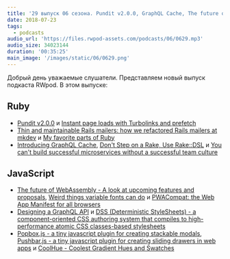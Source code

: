 ```yaml
---
title: '29 выпуск 06 сезона. Pundit v2.0.0, GraphQL Cache, The future of WebAssembly, PWACompat, Deterministic StyleSheets, CoolHue и прочее'
date: 2018-07-23
tags:
  - podcasts
audio_url: 'https://files.rwpod-assets.com/podcasts/06/0629.mp3'
audio_size: 34023144
duration: '00:35:25'
main_image: '/images/static/06/0629.png'
---
```


Добрый день уважаемые слушатели. Представляем новый выпуск подкаста RWpod. В этом выпуске:

## Ruby

- [Pundit v2.0.0](https://github.com/varvet/pundit/releases/tag/v2.0.0) и [Instant page loads with Turbolinks and prefetch](https://www.mskog.com/posts/instant-page-loads-with-turbolinks-and-prefetch/)
- [Thin and maintainable Rails mailers: how we refactored Rails mailers at mkdev](https://mkdev.me/en/posts/thin-and-maintainable-rails-mailers-how-we-refactored-rails-mailers-at-mkdev) и [My favorite parts of Ruby](https://ilyabylich.svbtle.com/my-favorite-parts-of-ruby)
- [Introducing GraphQL Cache](https://stackshare.io/posts/introducing-graphql-cache), [Don't Step on a Rake, Use Rake::DSL](https://supergood.software/dont-step-on-a-rake/) и [You can't build successful microservices without a successful team culture](https://buttercms.com/books/microservices-for-startups/designing-a-successful-microservices-engineering-culture)

## JavaScript

- [The future of WebAssembly - A look at upcoming features and proposals](https://blog.scottlogic.com/2018/07/20/wasm-future.html), [Weird things variable fonts can do](https://css-tricks.com/weird-things-variable-fonts-can-do/) и [PWACompat: the Web App Manifest for all browsers](https://developers.google.com/web/updates/2018/07/pwacompat)
- [Designing a GraphQL API](https://gist.github.com/swalkinshaw/3a33e2d292b60e68fcebe12b62bbb3e2) и [DSS (Deterministic StyleSheets) - a component-oriented CSS authoring system that compiles to high-performance atomic CSS classes-based stylesheets](https://dss-lang.com/)
- [Popbox.js - a tiny javascript plugin for creating stackable modals](https://oncebot.github.io/popbox.js/), [Pushbar.js - a tiny javascript plugin for creating sliding drawers in web apps](https://oncebot.github.io/pushbar.js/) и [CoolHue - Coolest Gradient Hues and Swatches](https://webkul.github.io/coolhue/)
